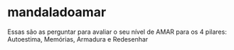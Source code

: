 # mandaladoamar
Essas são as perguntar para avaliar o seu nível de AMAR para os 4 pilares: Autoestima, Memórias, Armadura e Redesenhar
